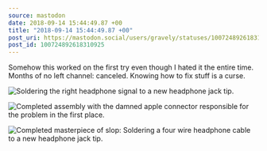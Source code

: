 ```yaml
---
source: mastodon
date: 2018-09-14 15:44:49.87 +00
title: "2018-09-14 15:44:49.87 +00"
post_uri: https://mastodon.social/users/gravely/statuses/100724892618310925
post_id: 100724892618310925
---
```

Somehow this worked on the first try even though I hated it the entire time. Months of no left channel: canceled. Knowing how to fix stuff is a curse.


![Soldering the right headphone signal to a new headphone jack tip.](/images/6332805.jpeg)

![Completed assembly with the damned apple connector responsible for the problem in the first place.](/images/6332806.jpeg)

![Completed masterpiece of slop: Soldering a four wire headphone cable to a new headphone jack tip.](/images/6332807.jpeg)


